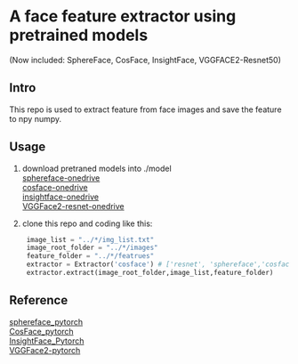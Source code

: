 # A face feature extractor using pretrained models  
(Now included: SphereFace, CosFace, InsightFace, VGGFACE2-Resnet50)
## Intro  
This repo is used to extract feature from face images and save the feature to npy numpy.
## Usage

1. download pretraned models into ./model  
    [sphereface-onedrive](https://1drv.ms/u/s!AseTbxZ7P87UjhLteizhWRjJAaDV)  
    [cosface-onedrive](https://1drv.ms/u/s!AseTbxZ7P87Ujg8HHy_6iiuZvIad)  
    [insightface-onedrive](https://1drv.ms/u/s!AMeTbxZ7P87UjhE)  
    [VGGFace2-resnet-onedrive](https://1drv.ms/u/s!AMeTbxZ7P87UjhA)

2. clone this repo and coding like this:
   ```python
    image_list = "../*/img_list.txt"
    image_root_folder = "../*/images"
    feature_folder = "../*/featrues"
    extractor = Extractor('cosface') # ['resnet', 'sphereface','cosface', 'insightface']
    extractor.extract(image_root_folder,image_list,feature_folder)
   ```
## Reference

[sphereface_pytorch](https://github.com/clcarwin/sphereface_pytorch)  
[CosFace_pytorch](https://github.com/MuggleWang/CosFace_pytorch)  
[InsightFace_Pytorch](https://github.com/TreB1eN/InsightFace_Pytorch)  
[VGGFace2-pytorch](https://github.com/cydonia999/VGGFace2-pytorch)  